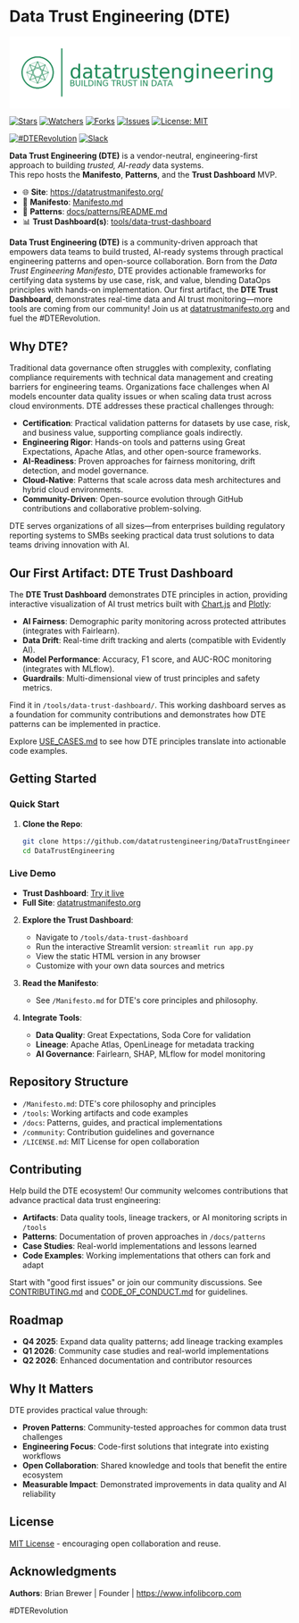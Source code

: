 # Data Trust Engineering (DTE)

<p align="center">
  <img src="static/assets/dte-lockup-green.png"
       alt="Data Trust Engineering — Build Trust in Data & AI"
       style="max-width:100%; height:auto; display:block; margin:0 auto;">
</p>


[![Stars](https://img.shields.io/github/stars/datatrustengineering/DataTrustEngineering?style=social)](https://github.com/datatrustengineering/DataTrustEngineering/stargazers)
[![Watchers](https://img.shields.io/github/watchers/datatrustengineering/DataTrustEngineering?style=social)](https://github.com/datatrustengineering/DataTrustEngineering/watchers)
[![Forks](https://img.shields.io/github/forks/datatrustengineering/DataTrustEngineering?style=social)](https://github.com/datatrustengineering/DataTrustEngineering/network/members)
[![Issues](https://img.shields.io/github/issues/datatrustengineering/DataTrustEngineering)](https://github.com/datatrustengineering/DataTrustEngineering/issues)
[![License: MIT](https://img.shields.io/badge/License-MIT-blue.svg)](LICENSE)

[![#DTERevolution](https://img.shields.io/badge/Join-%23DTERevolution-brightgreen)](https://x.com/hashtag/DTERevolution)
[![Slack](https://img.shields.io/badge/Slack-join%20the%20community-4A154B?logo=slack&logoColor=white)](https://join.slack.com/t/datatrustengineering/shared_invite/...)

**Data Trust Engineering (DTE)** is a vendor-neutral, engineering-first approach to building *trusted, AI-ready* data systems.  
This repo hosts the **Manifesto**, **Patterns**, and the **Trust Dashboard** MVP.

- 🌐 **Site**: https://datatrustmanifesto.org/
- 📜 **Manifesto**: [Manifesto.md](Manifesto.md)
- 🧭 **Patterns**: [docs/patterns/README.md](docs/patterns/README.md)
- 📊 **Trust Dashboard(s)**: [tools/data-trust-dashboard](tools/data-trust-dashboard)


**Data Trust Engineering (DTE)** is a community-driven approach that empowers data teams to build trusted, AI-ready systems through practical engineering patterns and open-source collaboration. Born from the *Data Trust Engineering Manifesto*, DTE provides actionable frameworks for certifying data systems by use case, risk, and value, blending DataOps principles with hands-on implementation. Our first artifact, the **DTE Trust Dashboard**, demonstrates real-time data and AI trust monitoring—more tools are coming from our community! Join us at [datatrustmanifesto.org](https://datatrustmanifesto.org) and fuel the #DTERevolution.

## Why DTE?

Traditional data governance often struggles with complexity, conflating compliance requirements with technical data management and creating barriers for engineering teams. Organizations face challenges when AI models encounter data quality issues or when scaling data trust across cloud environments. DTE addresses these practical challenges through:

- **Certification**: Practical validation patterns for datasets by use case, risk, and business value, supporting compliance goals indirectly.
- **Engineering Rigor**: Hands-on tools and patterns using Great Expectations, Apache Atlas, and other open-source frameworks.
- **AI-Readiness**: Proven approaches for fairness monitoring, drift detection, and model governance.
- **Cloud-Native**: Patterns that scale across data mesh architectures and hybrid cloud environments.
- **Community-Driven**: Open-source evolution through GitHub contributions and collaborative problem-solving.

DTE serves organizations of all sizes—from enterprises building regulatory reporting systems to SMBs seeking practical data trust solutions to data teams driving innovation with AI.

## Our First Artifact: DTE Trust Dashboard

The **DTE Trust Dashboard** demonstrates DTE principles in action, providing interactive visualization of AI trust metrics built with [Chart.js](https://www.chartjs.org) and [Plotly](https://plotly.com):

- **AI Fairness**: Demographic parity monitoring across protected attributes (integrates with Fairlearn).
- **Data Drift**: Real-time drift tracking and alerts (compatible with Evidently AI).
- **Model Performance**: Accuracy, F1 score, and AUC-ROC monitoring (integrates with MLflow).
- **Guardrails**: Multi-dimensional view of trust principles and safety metrics.

Find it in `/tools/data-trust-dashboard/`. This working dashboard serves as a foundation for community contributions and demonstrates how DTE patterns can be implemented in practice.

Explore [USE_CASES.md](/docs/patterns/USE_CASES.md) to see how DTE principles translate into actionable code examples.

## Getting Started

### Quick Start
1. **Clone the Repo**:
   ```bash
   git clone https://github.com/datatrustengineering/DataTrustEngineering.git
   cd DataTrustEngineering
   ```

### Live Demo
- **Trust Dashboard**: [Try it live](https://www.datatrustmanifesto.org/tools/data-trust-dashboard/dte_trust_dashboard/)
- **Full Site**: [datatrustmanifesto.org](https://datatrustmanifesto.org)

2. **Explore the Trust Dashboard**:
   - Navigate to `/tools/data-trust-dashboard`
   - Run the interactive Streamlit version: `streamlit run app.py`
   - View the static HTML version in any browser
   - Customize with your own data sources and metrics

3. **Read the Manifesto**:
   - See `/Manifesto.md` for DTE's core principles and philosophy.

4. **Integrate Tools**:
   - **Data Quality**: Great Expectations, Soda Core for validation
   - **Lineage**: Apache Atlas, OpenLineage for metadata tracking
   - **AI Governance**: Fairlearn, SHAP, MLflow for model monitoring

## Repository Structure

- `/Manifesto.md`: DTE's core philosophy and principles
- `/tools`: Working artifacts and code examples
- `/docs`: Patterns, guides, and practical implementations
- `/community`: Contribution guidelines and governance
- `/LICENSE.md`: MIT License for open collaboration

## Contributing

Help build the DTE ecosystem! Our community welcomes contributions that advance practical data trust engineering:

- **Artifacts**: Data quality tools, lineage trackers, or AI monitoring scripts in `/tools`
- **Patterns**: Documentation of proven approaches in `/docs/patterns`
- **Case Studies**: Real-world implementations and lessons learned
- **Code Examples**: Working implementations that others can fork and adapt

Start with "good first issues" or join our community discussions. See [CONTRIBUTING.md](/community/CONTRIBUTING.md) and [CODE_OF_CONDUCT.md](/community/CODE_OF_CONDUCT.md) for guidelines.

## Roadmap

- **Q4 2025**: Expand data quality patterns; add lineage tracking examples
- **Q1 2026**: Community case studies and real-world implementations
- **Q2 2026**: Enhanced documentation and contributor resources

## Why It Matters

DTE provides practical value through:

- **Proven Patterns**: Community-tested approaches for common data trust challenges
- **Engineering Focus**: Code-first solutions that integrate into existing workflows
- **Open Collaboration**: Shared knowledge and tools that benefit the entire ecosystem
- **Measurable Impact**: Demonstrated improvements in data quality and AI reliability

## License

[MIT License](/LICENSE.md) - encouraging open collaboration and reuse.


## Acknowledgments

**Authors**: Brian Brewer | Founder | https://www.infolibcorp.com

#DTERevolution








